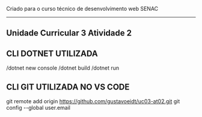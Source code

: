 Criado para o curso técnico de desenvolvimento web SENAC

-------------------------------------
Unidade Curricular 3
Atividade 2
-------------------------------------


CLI DOTNET UTILIZADA
--------------------
/dotnet new console
/dotnet build
/dotnet run

CLI GIT UTILIZADA NO VS CODE
----------------------------
git remote add origin https://github.com/gustavoeidt/uc03-at02.git
git config --global user.email <MEU EMAIL>
